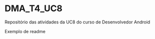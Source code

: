 # DMA_T4_UC8
Repositório das atividades da UC8 do curso de Desenvolvedor Android

Exemplo de readme

